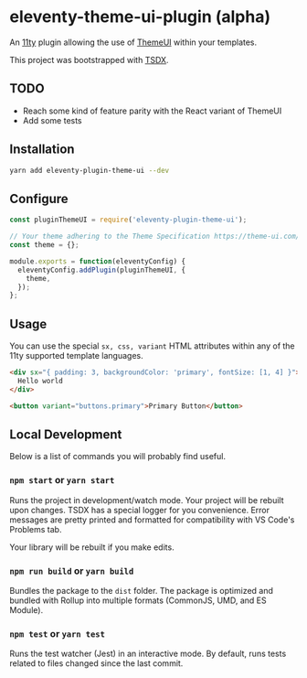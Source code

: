 # eleventy-theme-ui-plugin (alpha)

An [11ty](https://www.11ty.dev/) plugin allowing the use of [ThemeUI](https://theme-ui.com/) within your templates.

This project was bootstrapped with [TSDX](https://github.com/jaredpalmer/tsdx).

## TODO

- Reach some kind of feature parity with the React variant of ThemeUI
- Add some tests

## Installation

```sh
yarn add eleventy-plugin-theme-ui --dev
```

## Configure

```js
const pluginThemeUI = require('eleventy-plugin-theme-ui');

// Your theme adhering to the Theme Specification https://theme-ui.com/theme-spec
const theme = {};

module.exports = function(eleventyConfig) {
  eleventyConfig.addPlugin(pluginThemeUI, {
    theme,
  });
};
```

## Usage

You can use the special `sx, css, variant` HTML attributes within any of the 11ty supported template languages.

```html
<div sx="{ padding: 3, backgroundColor: 'primary', fontSize: [1, 4] }">
  Hello world
</div>

<button variant="buttons.primary">Primary Button</button>
```

## Local Development

Below is a list of commands you will probably find useful.

### `npm start` or `yarn start`

Runs the project in development/watch mode. Your project will be rebuilt upon changes. TSDX has a special logger for you convenience. Error messages are pretty printed and formatted for compatibility with VS Code's Problems tab.

Your library will be rebuilt if you make edits.

### `npm run build` or `yarn build`

Bundles the package to the `dist` folder.
The package is optimized and bundled with Rollup into multiple formats (CommonJS, UMD, and ES Module).

### `npm test` or `yarn test`

Runs the test watcher (Jest) in an interactive mode.
By default, runs tests related to files changed since the last commit.
